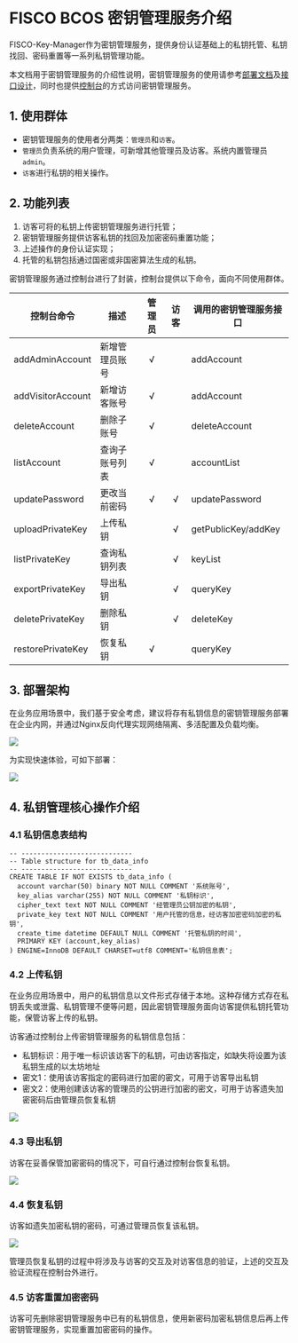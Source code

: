 # FISCO BCOS 密钥管理服务介绍

FISCO-Key-Manager作为密钥管理服务，提供身份认证基础上的私钥托管、私钥找回、密码重置等一系列私钥管理功能。

本文档用于密钥管理服务的介绍性说明，密钥管理服务的使用请参考[部署文档](./kms_deployment.md)及[接口设计](./interfaces.md)，同时也提供[控制台](./console_manual.md)的方式访问密钥管理服务。

## 1. 使用群体

- 密钥管理服务的使用者分两类：`管理员`和`访客`。
- `管理员`负责系统的用户管理，可新增其他管理员及访客。系统内置管理员`admin`。
- `访客`进行私钥的相关操作。

## 2. 功能列表

1. 访客可将的私钥上传密钥管理服务进行托管；
2. 密钥管理服务提供访客私钥的找回及加密密码重置功能；
3. 上述操作的身份认证实现；
4. 托管的私钥包括通过国密或非国密算法生成的私钥。

密钥管理服务通过控制台进行了封装，控制台提供以下命令，面向不同使用群体。

| 控制台命令 | 描述 | 管理员 | 访客 | 调用的密钥管理服务接口 |
| ---------- | ---- | :----: |:--: | -------------------- |
| addAdminAccount   | 新增管理员账号 | √      |      | addAccount |
| addVisitorAccount | 新增访客账号   | √      |      | addAccount |
| deleteAccount     | 删除子账号     | √      |      | deleteAccount |
| listAccount       | 查询子账号列表 | √      |      | accountList |
| updatePassword    | 更改当前密码   | √      | √    | updatePassword |
| uploadPrivateKey  | 上传私钥       |        | √    | getPublicKey/addKey |
| listPrivateKey    | 查询私钥列表   |        | √    | keyList |
| exportPrivateKey  | 导出私钥       |        | √    | queryKey |
| deletePrivateKey  | 删除私钥       |        | √    | deleteKey |
| restorePrivateKey | 恢复私钥       | √      |      | queryKey |

## 3. 部署架构

在业务应用场景中，我们基于安全考虑，建议将存有私钥信息的密钥管理服务部署在企业内网，并通过Nginx反向代理实现网络隔离、多活配置及负载均衡。

![](https://fisco-bcos-doc-chaychen.readthedocs.io/en/feature-kms/_images/recommend_deployment.png)

为实现快速体验，可如下部署：

![](https://fisco-bcos-doc-chaychen.readthedocs.io/en/feature-kms/_images/simple_depolyment.png)

## 4. 私钥管理核心操作介绍

### 4.1 私钥信息表结构

```text
-- ----------------------------
-- Table structure for tb_data_info
-- ----------------------------
CREATE TABLE IF NOT EXISTS tb_data_info (
  account varchar(50) binary NOT NULL COMMENT '系统账号',
  key_alias varchar(255) NOT NULL COMMENT '私钥标识',
  cipher_text text NOT NULL COMMENT '经管理员公钥加密的私钥',
  private_key text NOT NULL COMMENT '用户托管的信息，经访客加密密码加密的私钥',
  create_time datetime DEFAULT NULL COMMENT '托管私钥的时间',
  PRIMARY KEY (account,key_alias)
) ENGINE=InnoDB DEFAULT CHARSET=utf8 COMMENT='私钥信息表';
```

### 4.2 上传私钥

在业务应用场景中，用户的私钥信息以文件形式存储于本地。这种存储方式存在私钥丢失或泄露、私钥管理不便等问题，因此密钥管理服务面向访客提供私钥托管功能，保管访客上传的私钥。

访客通过控制台上传密钥管理服务的私钥信息包括：

- 私钥标识：用于唯一标识该访客下的私钥，可由访客指定，如缺失将设置为该私钥生成的以太坊地址
- 密文1：使用该访客指定的密码进行加密的密文，可用于访客导出私钥
- 密文2：使用创建该访客的管理员的公钥进行加密的密文，可用于访客遗失加密密码后由管理员恢复私钥

![](https://fisco-bcos-doc-chaychen.readthedocs.io/en/feature-kms/_images/upload_key.png)

### 4.3 导出私钥

访客在妥善保管加密密码的情况下，可自行通过控制台恢复私钥。

![](https://fisco-bcos-doc-chaychen.readthedocs.io/en/feature-kms/_images/export_key.png)

### 4.4 恢复私钥

访客如遗失加密私钥的密码，可通过管理员恢复该私钥。

![](https://fisco-bcos-doc-chaychen.readthedocs.io/en/feature-kms/_images/restore_key.png)

管理员恢复私钥的过程中将涉及与访客的交互及对访客信息的验证，上述的交互及验证流程在控制台外进行。

### 4.5 访客重置加密密码

访客可先删除密钥管理服务中已有的私钥信息，使用新密码加密私钥信息后再上传密钥管理服务，实现重置加密密码的操作。